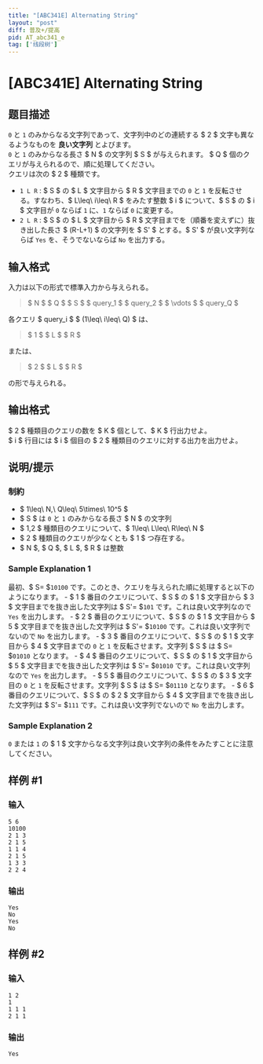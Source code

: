 ```yaml
---
title: "[ABC341E] Alternating String"
layout: "post"
diff: 普及+/提高
pid: AT_abc341_e
tag: ['线段树']
---
```


# [ABC341E] Alternating String

## 题目描述

[problemUrl]: https://atcoder.jp/contests/abc341/tasks/abc341_e

`0` と `1` のみからなる文字列であって、文字列中のどの連続する $ 2 $ 文字も異なるようなものを **良い文字列** とよびます。  
`0` と `1` のみからなる長さ $ N $ の文字列 $ S $ が与えられます。 $ Q $ 個のクエリが与えられるので、順に処理してください。  
クエリは次の $ 2 $ 種類です。

- `1 L R` : $ S $ の $ L $ 文字目から $ R $ 文字目までの `0` と `1` を反転させる。すなわち、$ L\leq\ i\leq\ R $ をみたす整数 $ i $ について、$ S $ の $ i $ 文字目が `0` ならば `1` に、`1` ならば `0` に変更する。
- `2 L R` : $ S $ の $ L $ 文字目から $ R $ 文字目までを（順番を変えずに）抜き出した長さ $ (R-L+1) $ の文字列を $ S' $ とする。$ S' $ が良い文字列ならば `Yes` を、そうでないならば `No` を出力する。

## 输入格式

入力は以下の形式で標準入力から与えられる。

> $ N $ $ Q $ $ S $ $ query_1 $ $ query_2 $ $ \vdots $ $ query_Q $

各クエリ $ query_i $ $ (1\leq\ i\leq\ Q) $ は、

> $ 1 $ $ L $ $ R $

または、

> $ 2 $ $ L $ $ R $

の形で与えられる。

## 输出格式

$ 2 $ 種類目のクエリの数を $ K $ 個として、$ K $ 行出力せよ。  
$ i $ 行目には $ i $ 個目の $ 2 $ 種類目のクエリに対する出力を出力せよ。

## 说明/提示

### 制約

- $ 1\leq\ N,\ Q\leq\ 5\times\ 10^5 $
- $ S $ は `0` と `1` のみからなる長さ $ N $ の文字列
- $ 1,2 $ 種類目のクエリについて、$ 1\leq\ L\leq\ R\leq\ N $
- $ 2 $ 種類目のクエリが少なくとも $ 1 $ つ存在する。
- $ N $, $ Q $, $ L $, $ R $ は整数

### Sample Explanation 1

最初、$ S= $`10100` です。このとき、クエリを与えられた順に処理すると以下のようになります。 - $ 1 $ 番目のクエリについて、$ S $ の $ 1 $ 文字目から $ 3 $ 文字目までを抜き出した文字列は $ S'= $`101` です。これは良い文字列なので `Yes` を出力します。 - $ 2 $ 番目のクエリについて、$ S $ の $ 1 $ 文字目から $ 5 $ 文字目までを抜き出した文字列は $ S'= $`10100` です。これは良い文字列でないので `No` を出力します。 - $ 3 $ 番目のクエリについて、$ S $ の $ 1 $ 文字目から $ 4 $ 文字目までの `0` と `1` を反転させます。文字列 $ S $ は $ S= $`01010` となります。 - $ 4 $ 番目のクエリについて、$ S $ の $ 1 $ 文字目から $ 5 $ 文字目までを抜き出した文字列は $ S'= $`01010` です。これは良い文字列なので `Yes` を出力します。 - $ 5 $ 番目のクエリについて、$ S $ の $ 3 $ 文字目の `0` と `1` を反転させます。文字列 $ S $ は $ S= $`01110` となります。 - $ 6 $ 番目のクエリについて、$ S $ の $ 2 $ 文字目から $ 4 $ 文字目までを抜き出した文字列は $ S'= $`111` です。これは良い文字列でないので `No` を出力します。

### Sample Explanation 2

`0` または `1` の $ 1 $ 文字からなる文字列は良い文字列の条件をみたすことに注意してください。

## 样例 #1

### 输入

```
5 6
10100
2 1 3
2 1 5
1 1 4
2 1 5
1 3 3
2 2 4
```

### 输出

```
Yes
No
Yes
No
```

## 样例 #2

### 输入

```
1 2
1
1 1 1
2 1 1
```

### 输出

```
Yes
```

